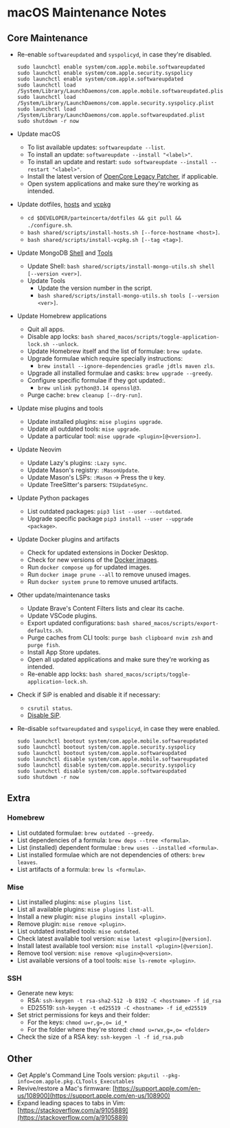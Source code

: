 # macOS Maintenance Notes

## Core Maintenance
- Re-enable `softwareupdated` and `syspolicyd`, in case they're disabled.
  ```
  sudo launchctl enable system/com.apple.mobile.softwareupdated
  sudo launchctl enable system/com.apple.security.syspolicy
  sudo launchctl enable system/com.apple.softwareupdated
  sudo launchctl load /System/Library/LaunchDaemons/com.apple.mobile.softwareupdated.plist
  sudo launchctl load /System/Library/LaunchDaemons/com.apple.security.syspolicy.plist
  sudo launchctl load /System/Library/LaunchDaemons/com.apple.softwareupdated.plist
  sudo shutdown -r now
  ```

- Update macOS
  - To list available updates: `softwareupdate --list`.
  - To install an update: `softwareupdate --install "<label>"`.
  - To install an update and restart: `sudo softwareupdate --install --restart "<label>"`.
  - Install the latest version of [OpenCore Legacy Patcher][macos-maintenance-04], if applicable.
  - Open system applications and make sure they're working as intended.

- Update dotfiles, [hosts][macos-maintenance-01] and [vcpkg][macos-maintenance-05]
  - `cd $DEVELOPER/parteincerta/dotfiles && git pull && ./configure.sh`.
  - `bash shared/scripts/install-hosts.sh [--force-hostname <host>]`.
  - `bash shared/scripts/install-vcpkg.sh [--tag <tag>]`.

- Update MongoDB [Shell][macos-maintenance-02] and [Tools][macos-maintenance-03]
  - Update Shell: `bash shared/scripts/install-mongo-utils.sh shell [--version <ver>]`.
  - Update Tools
    - Update the version number in the script.
    - `bash shared/scripts/install-mongo-utils.sh tools [--version <ver>]`.

- Update Homebrew applications
  - Quit all apps.
  - Disable app locks: `bash shared_macos/scripts/toggle-application-lock.sh --unlock`.
  - Update Homebrew itself and the list of formulae: `brew update`.
  - Upgrade formulae which require specially instructions:
    * `brew install --ignore-dependencies gradle jdtls maven zls`.
  - Upgrade all installed formulae and casks: `brew upgrade --greedy`.
  - Configure specific formulae if they got updated:.
    * `brew unlink python@3.14 openssl@3`.
  - Purge cache: `brew cleanup [--dry-run]`.

- Update mise plugins and tools
  - Update installed plugins: `mise plugins upgrade`.
  - Update all outdated tools: `mise upgrade`.
  - Update a particular tool: `mise upgrade <plugin>[@<version>]`.

- Update Neovim
  - Update Lazy's plugins: `:Lazy sync`.
  - Update Mason's registry: `:MasonUpdate`.
  - Update Mason's LSPs: `:Mason` -> Press the `U` key.
  - Update TreeSitter's parsers: `TSUpdateSync`.

- Update Python packages
  - List outdated packages: `pip3 list --user --outdated`.
  - Upgrade specific package `pip3 install --user --upgrade <package>`.

- Update Docker plugins and artifacts
  - Check for updated extensions in Docker Desktop.
  - Check for new versions of the [Docker images][macos-maintenance-06].
  - Run `docker compose up` for updated images.
  - Run `docker image prune --all` to remove unused images.
  - Run `docker system prune` to remove unused artifacts.

- Other update/maintenance tasks
  - Update Brave's Content Filters lists and clear its cache.
  - Update VSCode plugins.
  - Export updated configurations: `bash shared_macos/scripts/export-defaults.sh`.
  - Purge caches from CLI tools: `purge bash clipboard nvim zsh` and `purge fish`.
  - Install App Store updates.
  - Open all updated applications and make sure they're working as intended.
  - Re-enable app locks: `bash shared_macos/scripts/toggle-application-lock.sh`.

- Check if SiP is enabled and disable it if necessary:
  - `csrutil status`.
  - [Disable SiP][macos-maintenance-07].

- Re-disable `softwareupdated` and `syspolicyd`, in case they were enabled.
  ```
  sudo launchctl bootout system/com.apple.mobile.softwareupdated
  sudo launchctl bootout system/com.apple.security.syspolicy
  sudo launchctl bootout system/com.apple.softwareupdated
  sudo launchctl disable system/com.apple.mobile.softwareupdated
  sudo launchctl disable system/com.apple.security.syspolicy
  sudo launchctl disable system/com.apple.softwareupdated
  sudo shutdown -r now
  ```

[macos-maintenance-01]: https://github.com/StevenBlack/hosts/releases
[macos-maintenance-02]: https://github.com/mongodb-js/mongosh/releases
[macos-maintenance-03]: https://github.com/mongodb/mongo-tools/tags
[macos-maintenance-04]: https://github.com/dortania/OpenCore-Legacy-Patcher/releases
[macos-maintenance-05]: https://github.com/microsoft/vcpkg/releases
[macos-maintenance-06]: https://github.com/parteincerta/docker-recipes
[macos-maintenance-07]: https://developer.apple.com/documentation/security/disabling-and-enabling-system-integrity-protection

## Extra

### Homebrew
- List outdated formulae: `brew outdated --greedy`.
- List dependencies of a formula: `brew deps --tree <formula>`.
- List (installed) dependent formulae : `brew uses --installed <formula>`.
- List installed formulae which are not dependencies of others: `brew leaves`.
- List artifacts of a formula: `brew ls <formula>`.

### Mise
- List installed plugins: `mise plugins list`.
- List all available plugins: `mise plugins list-all`.
- Install a new plugin: `mise plugins install <plugin>`.
- Remove plugin: `mise remove <plugin>`.
- List outdated installed tools: `mise outdated`.
- Check latest available tool version: `mise latest <plugin>[@version]`.
- Install latest available tool version: `mise install <plugin>[@version]`.
- Remove tool version: `mise remove <plugin>@<version>`.
- List available versions of a tool tools: `mise ls-remote <plugin>`.

### SSH
- Generate new keys:
	- RSA: `ssh-keygen -t rsa-sha2-512 -b 8192 -C <hostname> -f id_rsa`
	- ED25519: `ssh-keygen -t ed25519 -C <hostname> -f id_ed25519`
- Set strict permissions for keys and their folder:
	- For the keys: `chmod u=r,g=,o= id_*`
	- For the folder where they're stored: `chmod u=rwx,g=,o= <folder>`
- Check the size of a RSA key: `ssh-keygen -l -f id_rsa.pub`

## Other
- Get Apple's Command Line Tools version: `pkgutil --pkg-info=com.apple.pkg.CLTools_Executables`
- Revive/restore a Mac's firmware: [https://support.apple.com/en-us/108900](https://support.apple.com/en-us/108900)
- Expand leading spaces to tabs in Vim: [https://stackoverflow.com/a/9105889](https://stackoverflow.com/a/9105889)
